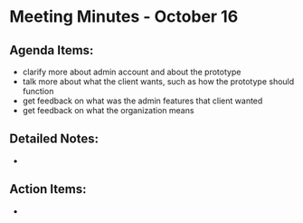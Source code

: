 # Meeting Minutes - October 16

## Agenda Items:
- clarify more about admin account and about the prototype
- talk more about what the client wants, such as how the prototype should function
- get feedback on what was the admin features that client wanted
- get feedback on what the organization means

## Detailed Notes:
- 

## Action Items:
- 
